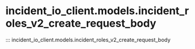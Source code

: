 # incident_io_client.models.incident_roles_v2_create_request_body

::: incident_io_client.models.incident_roles_v2_create_request_body